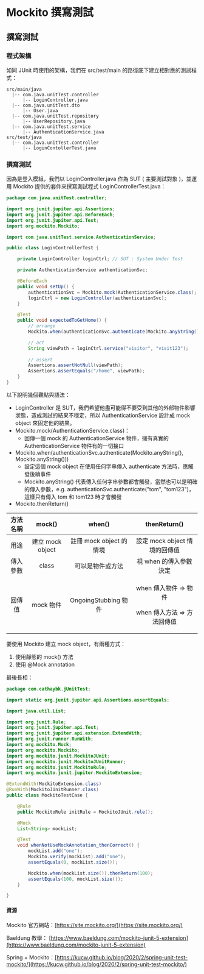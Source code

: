 # Mockito 撰寫測試

## 撰寫測試

### 程式架構

如同 JUnit 時使用的架構，我們在 src/test/main 的路徑底下建立相對應的測試程式：

```text
src/main/java
  |-- com.java.unitTest.controller
      |-- LoginController.java
  |-- com.java.unitTest.dto
      |-- User.java
  |-- com.java.unitTest.repository
      |-- UserRepository.java
  |-- com.java.unitTest.service
      |-- AuthenticationService.java
src/test/java
  |-- com.java.unitTest.controller
      |-- LoginContollerTest.java
```

### 撰寫測試

因為是登入模組，我們以 LoginController.java 作為 SUT \( 主要測試對象 \)，並運用 Mockito 提供的套件來撰寫測試程式 LoginControllerTest.java：

```java
package com.java.unitTest.controller;

import org.junit.jupiter.api.Assertions;
import org.junit.jupiter.api.BeforeEach;
import org.junit.jupiter.api.Test;
import org.mockito.Mockito;

import com.java.unitTest.service.AuthenticationService;

public class LoginControllerTest {

	private LoginController loginCtrl; // SUT : System Under Test

	private AuthenticationService authenticationSvc;

	@BeforeEach
	public void setUp() {
		authenticationSvc = Mockito.mock(AuthenticationService.class);
		loginCtrl = new LoginController(authenticationSvc);
	}

	@Test
	public void expectedToGetHome() {
		// arrange
		Mockito.when(authenticationSvc.authenticate(Mockito.anyString(), Mockito.anyString())).thenReturn(true);

		// act
		String viewPath = loginCtrl.service("visitor", "visit123");
		
		// assert
		Assertions.assertNotNull(viewPath);
		Assertions.assertEquals("/home", viewPath);
	}
}

```

以下說明幾個觀點與語法：

* LoginController 是 SUT，我們希望他盡可能得不要受到其他的外部物件影響狀態，造成測試的結果不穩定，所以 AuthenticationService 設計成 mock object 來固定他的結果。
* Mockito.mock\(AuthenticationService.class\)：
  * 回傳一個 mock 的 AuthenticationService 物件，擁有真實的 AuthenticationService 物件有的一切接口
* Mockito.when\(authenticationSvc.authenticate\(Mockito.anyString\(\), Mockito.anyString\(\)\)\)
  * 設定這個 mock object 在使用任何字串傳入 authenticate 方法時，應觸發後續事件
  * Mockito.anyString\(\) 代表傳入任何字串參數都會觸發，當然也可以是明確的傳入參數，e.g. authenticationSvc.authenticate\("tom", "tom123"\)，這樣只有傳入 tom 和 tom123 時才會觸發
* Mockito.thenReturn\(\)

<table>
  <thead>
    <tr>
      <th style="text-align:center">&#x65B9;&#x6CD5;&#x540D;&#x7A31;</th>
      <th style="text-align:center">mock()</th>
      <th style="text-align:center">when()</th>
      <th style="text-align:center">thenReturn()</th>
    </tr>
  </thead>
  <tbody>
    <tr>
      <td style="text-align:center">&#x7528;&#x9014;</td>
      <td style="text-align:center">&#x5EFA;&#x7ACB; mock object</td>
      <td style="text-align:center">&#x8A3B;&#x518A; mock object &#x7684;&#x60C5;&#x5883;</td>
      <td style="text-align:center">&#x8A2D;&#x5B9A; mock object &#x60C5;&#x5883;&#x7684;&#x56DE;&#x50B3;&#x503C;</td>
    </tr>
    <tr>
      <td style="text-align:center">&#x50B3;&#x5165;&#x53C3;&#x6578;</td>
      <td style="text-align:center">class</td>
      <td style="text-align:center">&#x53EF;&#x4EE5;&#x662F;&#x7269;&#x4EF6;&#x6216;&#x65B9;&#x6CD5;</td>
      <td
      style="text-align:center">&#x8996; when &#x7684;&#x50B3;&#x5165;&#x53C3;&#x6578;&#x6C7A;&#x5B9A;</td>
    </tr>
    <tr>
      <td style="text-align:center">&#x56DE;&#x50B3;&#x503C;</td>
      <td style="text-align:center">mock &#x7269;&#x4EF6;</td>
      <td style="text-align:center">OngoingStubbing &#x7269;&#x4EF6;</td>
      <td style="text-align:center">
        <p>when &#x50B3;&#x5165;&#x7269;&#x4EF6; =&gt; &#x7269;&#x4EF6;</p>
        <p>when &#x50B3;&#x5165;&#x65B9;&#x6CD5; =&gt; &#x65B9;&#x6CD5;&#x56DE;&#x50B3;&#x503C;</p>
      </td>
    </tr>
  </tbody>
</table>

要使用 Mockito 建立 mock object，有兩種方式：

1. 使用靜態的 mock\(\) 方法
2. 使用 @Mock annotation

最後長相：

```java
package com.cathaybk.jUnitTest;

import static org.junit.jupiter.api.Assertions.assertEquals;

import java.util.List;

import org.junit.Rule;
import org.junit.jupiter.api.Test;
import org.junit.jupiter.api.extension.ExtendWith;
import org.junit.runner.RunWith;
import org.mockito.Mock;
import org.mockito.Mockito;
import org.mockito.junit.MockitoJUnit;
import org.mockito.junit.MockitoJUnitRunner;
import org.mockito.junit.MockitoRule;
import org.mockito.junit.jupiter.MockitoExtension;

@ExtendWith(MockitoExtension.class)
@RunWith(MockitoJUnitRunner.class)
public class MockitoTestCase {

    @Rule
    public MockitoRule initRule = MockitoJUnit.rule();

    @Mock
    List<String> mockList;

    @Test
    void whenNotUseMockAnnotation_thenCorrect() {
        mockList.add("one");
        Mockito.verify(mockList).add("one");
        assertEquals(0, mockList.size());

        Mockito.when(mockList.size()).thenReturn(100);
        assertEquals(100, mockList.size());
    }

}
```

#### 資源

Mockito 官方網站：[https://site.mockito.org/](https://site.mockito.org/) 

Baeldung 教學： [https://www.baeldung.com/mockito-junit-5-extension](https://www.baeldung.com/mockito-junit-5-extension) 

Spring + Mockito：[https://kucw.github.io/blog/2020/2/spring-unit-test-mockito/](https://kucw.github.io/blog/2020/2/spring-unit-test-mockito/)

